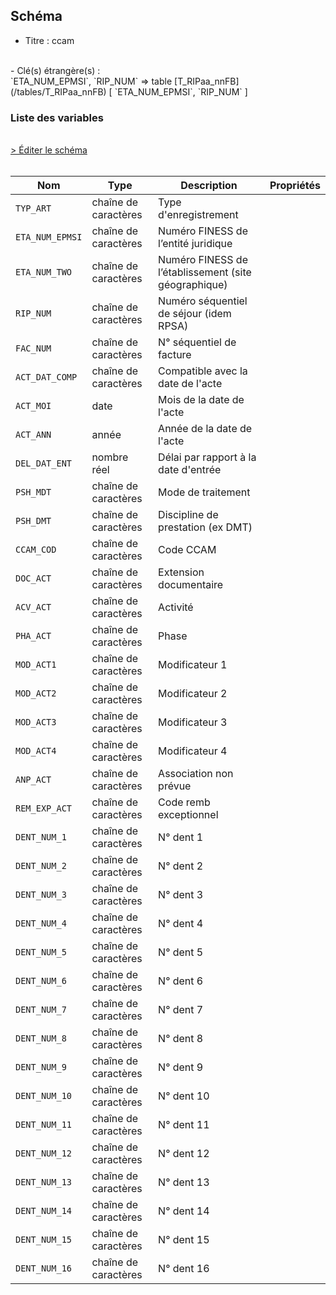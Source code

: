 ## Schéma

- Titre : ccam
<br />
- Clé(s) étrangère(s) : <br />
`ETA_NUM_EPMSI`, `RIP_NUM` => table [T_RIPaa_nnFB](/tables/T_RIPaa_nnFB) [ `ETA_NUM_EPMSI`, `RIP_NUM` ]<br />

### Liste des variables
<br />
<div>
    <a href="https://gitlab.com/healthdatahub/schema-snds/edit/master/schemas/PMSI/PMSI%20RIM-P/T_RIPaa_nnFM.json"  
    arget="_blank" rel="noopener noreferrer">> Éditer le schéma</a>
    <OutboundLink />
</div>
<br />

Nom|Type|Description|Propriétés
-|-|-|-
`TYP_ART`|chaîne de caractères|Type d&#x27;enregistrement||
`ETA_NUM_EPMSI`|chaîne de caractères|Numéro FINESS de l’entité juridique||
`ETA_NUM_TWO`|chaîne de caractères|Numéro FINESS de l’établissement (site géographique)||
`RIP_NUM`|chaîne de caractères|Numéro séquentiel de séjour (idem RPSA)||
`FAC_NUM`|chaîne de caractères|N° séquentiel de facture||
`ACT_DAT_COMP`|chaîne de caractères|Compatible avec la date de l&#x27;acte||
`ACT_MOI`|date|Mois de la date de l&#x27;acte||
`ACT_ANN`|année|Année de la date de l&#x27;acte||
`DEL_DAT_ENT`|nombre réel|Délai par rapport à la date d&#x27;entrée||
`PSH_MDT`|chaîne de caractères|Mode de traitement||
`PSH_DMT`|chaîne de caractères|Discipline de prestation (ex DMT)||
`CCAM_COD`|chaîne de caractères|Code CCAM||
`DOC_ACT`|chaîne de caractères|Extension documentaire||
`ACV_ACT`|chaîne de caractères|Activité||
`PHA_ACT`|chaîne de caractères|Phase||
`MOD_ACT1`|chaîne de caractères|Modificateur 1||
`MOD_ACT2`|chaîne de caractères|Modificateur 2||
`MOD_ACT3`|chaîne de caractères|Modificateur 3||
`MOD_ACT4`|chaîne de caractères|Modificateur 4||
`ANP_ACT`|chaîne de caractères|Association non prévue||
`REM_EXP_ACT`|chaîne de caractères|Code remb exceptionnel||
`DENT_NUM_1`|chaîne de caractères|N° dent 1||
`DENT_NUM_2`|chaîne de caractères|N° dent 2||
`DENT_NUM_3`|chaîne de caractères|N° dent 3||
`DENT_NUM_4`|chaîne de caractères|N° dent 4||
`DENT_NUM_5`|chaîne de caractères|N° dent 5||
`DENT_NUM_6`|chaîne de caractères|N° dent 6||
`DENT_NUM_7`|chaîne de caractères|N° dent 7||
`DENT_NUM_8`|chaîne de caractères|N° dent 8||
`DENT_NUM_9`|chaîne de caractères|N° dent 9||
`DENT_NUM_10`|chaîne de caractères|N° dent 10||
`DENT_NUM_11`|chaîne de caractères|N° dent 11||
`DENT_NUM_12`|chaîne de caractères|N° dent 12||
`DENT_NUM_13`|chaîne de caractères|N° dent 13||
`DENT_NUM_14`|chaîne de caractères|N° dent 14||
`DENT_NUM_15`|chaîne de caractères|N° dent 15||
`DENT_NUM_16`|chaîne de caractères|N° dent 16||

